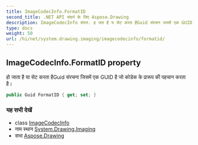 ```yaml
---
title: ImageCodecInfo.FormatID
second_title: .NET API संदर्भ के लिए Aspose.Drawing
description: ImageCodecInfo संपत्त. ह जत है य सेट करत हैGuid संरचन जसमें एक GUID है ज कडेक के प्ररूप क पहचन करत है
type: docs
weight: 50
url: /hi/net/system.drawing.imaging/imagecodecinfo/formatid/
---
```

## ImageCodecInfo.FormatID property

हो जाता है या सेट करता हैGuid संरचना जिसमें एक GUID है जो कोडेक के प्रारूप की पहचान करता है।

```csharp
public Guid FormatID { get; set; }
```

### यह सभी देखें

* class [ImageCodecInfo](../)
* नाम स्थान [System.Drawing.Imaging](../../imagecodecinfo/)
* सभा [Aspose.Drawing](../../../)


